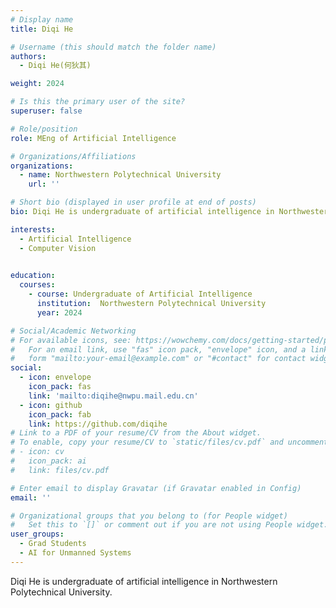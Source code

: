 ```yaml
---
# Display name
title: Diqi He

# Username (this should match the folder name)
authors:
  - Diqi He(何狄其)

weight: 2024

# Is this the primary user of the site?
superuser: false

# Role/position
role: MEng of Artificial Intelligence

# Organizations/Affiliations
organizations:
  - name: Northwestern Polytechnical University
    url: ''

# Short bio (displayed in user profile at end of posts)
bio: Diqi He is undergraduate of artificial intelligence in Northwestern Polytechnical University.

interests:
  - Artificial Intelligence
  - Computer Vision
  

education:
  courses:
    - course: Undergraduate of Artificial Intelligence
      institution:  Northwestern Polytechnical University
      year: 2024

# Social/Academic Networking
# For available icons, see: https://wowchemy.com/docs/getting-started/page-builder/#icons
#   For an email link, use "fas" icon pack, "envelope" icon, and a link in the
#   form "mailto:your-email@example.com" or "#contact" for contact widget.
social:
  - icon: envelope
    icon_pack: fas
    link: 'mailto:diqihe@nwpu.mail.edu.cn'
  - icon: github
    icon_pack: fab
    link: https://github.com/diqihe
# Link to a PDF of your resume/CV from the About widget.
# To enable, copy your resume/CV to `static/files/cv.pdf` and uncomment the lines below.
# - icon: cv
#   icon_pack: ai
#   link: files/cv.pdf

# Enter email to display Gravatar (if Gravatar enabled in Config)
email: ''

# Organizational groups that you belong to (for People widget)
#   Set this to `[]` or comment out if you are not using People widget.
user_groups:
  - Grad Students
  - AI for Unmanned Systems
---
```


Diqi He is undergraduate of artificial intelligence in Northwestern Polytechnical University.